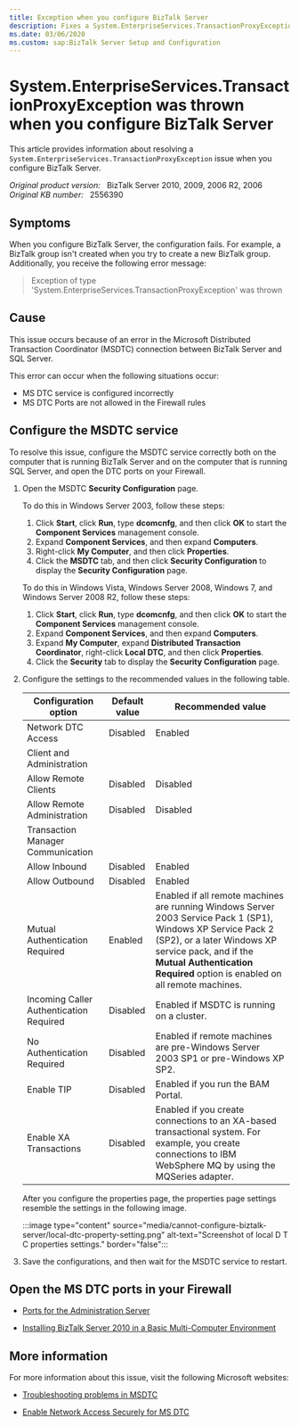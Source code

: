```yaml
---
title: Exception when you configure BizTalk Server
description: Fixes a System.EnterpriseServices.TransactionProxyException issue in which you receive an error when you configure BizTalk Server. This issue occurs in BizTalk Server 2006, 2006 R2, 2009, or 2010.
ms.date: 03/06/2020
ms.custom: sap:BizTalk Server Setup and Configuration
---
```

# System.EnterpriseServices.TransactionProxyException was thrown when you configure BizTalk Server

This article provides information about resolving a `System.EnterpriseServices.TransactionProxyException` issue when you configure BizTalk Server.

_Original product version:_ &nbsp; BizTalk Server 2010, 2009, 2006 R2, 2006  
_Original KB number:_ &nbsp; 2556390

## Symptoms

When you configure BizTalk Server, the configuration fails. For example, a BizTalk group isn't created when you try to create a new BizTalk group. Additionally, you receive the following error message:

> Exception of type 'System.EnterpriseServices.TransactionProxyException' was thrown

## Cause

This issue occurs because of an error in the Microsoft Distributed Transaction Coordinator (MSDTC) connection between BizTalk Server and SQL Server.

This error can occur when the following situations occur:

- MS DTC service is configured incorrectly
- MS DTC Ports are not allowed in the Firewall rules

## Configure the MSDTC service

To resolve this issue, configure the MSDTC service correctly both on the computer that is running BizTalk Server and on the computer that is running SQL Server, and open the DTC ports on your Firewall.

1. Open the MSDTC **Security Configuration** page.

   To do this in Windows Server 2003, follow these steps:

      1. Click **Start**, click **Run**, type **dcomcnfg**, and then click **OK** to start the **Component Services** management console.
      2. Expand **Component Services**, and then expand **Computers**.
      3. Right-click **My Computer**, and then click **Properties**.
      4. Click the **MSDTC** tab, and then click **Security Configuration** to display the **Security Configuration** page.
  
   To do this in Windows Vista, Windows Server 2008, Windows 7, and Windows Server 2008 R2, follow these steps:

      1. Click **Start**, click **Run**, type **dcomcnfg**, and then click **OK** to start the **Component Services** management console.
      2. Expand **Component Services**, and then expand **Computers**.
      3. Expand **My Computer**, expand **Distributed Transaction Coordinator**, right-click **Local DTC**, and then click **Properties**.
      4. Click the **Security** tab to display the **Security Configuration** page.

2. Configure the settings to the recommended values in the following table.

    |Configuration option|Default value|Recommended value|
    |---|---|---|
    |Network DTC Access|Disabled|Enabled|
    |Client and Administration|||
    |Allow Remote Clients|Disabled|Disabled|
    |Allow Remote Administration|Disabled|Disabled|
    |Transaction Manager Communication|||
    |Allow Inbound|Disabled|Enabled|
    |Allow Outbound|Disabled|Enabled|
    |Mutual Authentication Required|Enabled|Enabled if all remote machines are running Windows Server 2003 Service Pack 1 (SP1), Windows XP Service Pack 2 (SP2), or a later Windows XP service pack, and if the **Mutual Authentication Required** option is enabled on all remote machines.
    |Incoming Caller Authentication Required|Disabled|Enabled if MSDTC is running on a cluster.|
    |No Authentication Required|Disabled|Enabled if remote machines are pre-Windows Server 2003 SP1 or pre-Windows XP SP2.|
    |Enable TIP|Disabled|Enabled if you run the BAM Portal.|
    |Enable XA Transactions|Disabled|Enabled if you create connections to an XA-based transactional system. For example, you create connections to IBM WebSphere MQ by using the MQSeries adapter.|

      After you configure the properties page, the properties page settings resemble the settings in the following image.

    :::image type="content" source="media/cannot-configure-biztalk-server/local-dtc-property-setting.png" alt-text="Screenshot of local D T C properties settings." border="false":::

3. Save the configurations, and then wait for the MSDTC service to restart.

## Open the MS DTC ports in your Firewall

- [Ports for the Administration Server](https://go.microsoft.com/fwlink/p/?linkid=275568)

- [Installing BizTalk Server 2010 in a Basic Multi-Computer Environment](https://social.technet.microsoft.com/wiki/contents/articles/6845.installing-biztalk-server-2010-in-a-basic-multi-computer-environment.aspx)

## More information

For more information about this issue, visit the following Microsoft websites:

- [Troubleshooting problems in MSDTC](/previous-versions/windows/it-pro/windows-server-2008-R2-and-2008/cc753620(v=ws.10))

- [Enable Network Access Securely for MS DTC](/biztalk/core/troubleshooting-problems-with-msdtc)
